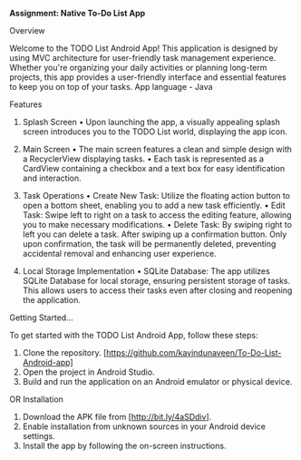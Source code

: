 
**Assignment: Native To-Do List App**


Overview

Welcome to the TODO List Android App! This application is designed by using MVC architecture for 
user-friendly task management experience. Whether you're organizing your daily activities or planning 
long-term projects, this app provides a user-friendly interface and essential features to keep you on top of your tasks.
App language - Java

Features

1. Splash Screen
• Upon launching the app, a visually appealing splash screen introduces you to the TODO List world, displaying the app icon.

2. Main Screen
• The main screen features a clean and simple design with a RecyclerView displaying tasks.
• Each task is represented as a CardView containing a checkbox and a text box for easy identification and interaction.

3. Task Operations
• Create New Task: Utilize the floating action button to open a bottom sheet, enabling you to add a new task efficiently.
• Edit Task: Swipe left to right on a task to access the editing feature, allowing you to make necessary modifications.
• Delete Task:  By swiping right to left you can delete a task. After swiping up a confirmation button. Only upon confirmation, 
                the task will be permanently deleted, preventing accidental removal and enhancing user experience.

4. Local Storage Implementation
• SQLite Database: The app utilizes SQLite Database for local storage, ensuring persistent storage of tasks. This allows users 
                   to access their tasks even after closing and reopening the application.


Getting Started...

To get started with the TODO List Android App, follow these steps:

1.	Clone the repository. [https://github.com/kavindunaveen/To-Do-List-Android-app]
2.	Open the project in Android Studio.
3.	Build and run the application on an Android emulator or physical device.

OR
Installation
1.	Download the APK file from [http://bit.ly/4aSDdiv].
2.	Enable installation from unknown sources in your Android device settings.
3.	Install the app by following the on-screen instructions.
